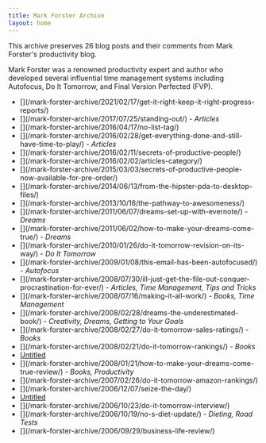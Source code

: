 ```yaml
---
title: Mark Forster Archive
layout: home
---
```


This archive preserves 26 blog posts and their comments from Mark Forster's productivity blog.

Mark Forster was a renowned productivity expert and author who developed several influential time management systems including Autofocus, Do It Tomorrow, and Final Version Perfected (FVP).

- [\](/mark-forster-archive/2021/02/17/get-it-right-keep-it-right-progress-reports/)
- [\](/mark-forster-archive/2017/07/25/standing-out/) - *Articles*
- [\](/mark-forster-archive/2016/04/17/no-list-tag/)
- [\](/mark-forster-archive/2016/02/28/get-everything-done-and-still-have-time-to-play/) - *Articles*
- [\](/mark-forster-archive/2016/02/11/secrets-of-productive-people/)
- [\](/mark-forster-archive/2016/02/02/articles-category/)
- [\](/mark-forster-archive/2015/03/03/secrets-of-productive-people-now-available-for-pre-order/)
- [\](/mark-forster-archive/2014/06/13/from-the-hipster-pda-to-desktop-files/)
- [\](/mark-forster-archive/2013/10/16/the-pathway-to-awesomeness/)
- [\](/mark-forster-archive/2011/06/07/dreams-set-up-with-evernote/) - *Dreams*
- [\](/mark-forster-archive/2011/06/02/how-to-make-your-dreams-come-true/) - *Dreams*
- [\](/mark-forster-archive/2010/01/26/do-it-tomorrow-revision-on-its-way/) - *Do It Tomorrow*
- [\](/mark-forster-archive/2009/01/08/this-email-has-been-autofocused/) - *Autofocus*
- [\](/mark-forster-archive/2008/07/30/ill-just-get-the-file-out-conquer-procrastination-for-ever/) - *Articles, Time Management, Tips and Tricks*
- [\](/mark-forster-archive/2008/07/16/making-it-all-work/) - *Books, Time Management*
- [\](/mark-forster-archive/2008/02/28/dreams-the-underestimated-book/) - *Creativity, Dreams, Getting to Your Goals*
- [\](/mark-forster-archive/2008/02/27/do-it-tomorrow-sales-ratings/) - *Books*
- [\](/mark-forster-archive/2008/02/21/do-it-tomorrow-rankings/) - *Books*
- [Untitled](/mark-forster-archive/2008/02/12/do-it-tomorrow-reviews/)
- [\](/mark-forster-archive/2008/01/21/how-to-make-your-dreams-come-true-review/) - *Books, Productivity*
- [\](/mark-forster-archive/2007/02/26/do-it-tomorrow-amazon-rankings/)
- [\](/mark-forster-archive/2006/12/07/seize-the-day/)
- [Untitled](/mark-forster-archive/2006/11/03/no-s-diet-report/)
- [\](/mark-forster-archive/2006/10/23/do-it-tomorrow-interview/)
- [\](/mark-forster-archive/2006/10/19/no-s-diet-update/) - *Dieting, Road Tests*
- [\](/mark-forster-archive/2006/09/29/business-life-review/)